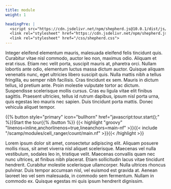 ```yaml
---
title: module
weight: 1

headingPre: |
  <script src="https://cdn.jsdelivr.net/npm/shepherd.js@10.0.1/dist/js/shepherd.min.js"></script>
  <link rel="stylesheet" href="https://cdn.jsdelivr.net/npm/shepherd.js@10.0.1/dist/css/shepherd.css"/>
  <link rel="stylesheet" href="/css/shepherd.css">
---
```


Integer eleifend elementum mauris, malesuada eleifend felis tincidunt quis. Curabitur vitae nisl commodo, auctor leo non, maximus odio. Aliquam et erat risus. Etiam nec velit porta, suscipit mauris at, pharetra orci. Nullam lobortis ante odio, elementum luctus massa dictum auctor. Quisque aliquam venenatis nunc, eget ultricies libero suscipit quis. Nulla mattis nibh a tellus fringilla, eu semper nibh facilisis. Cras tincidunt ex sem. Mauris in dictum tellus, id pretium ante. Proin molestie vulputate tortor ac dictum. Suspendisse scelerisque mollis cursus. Cras eu ligula vitae elit finibus sagittis. Praesent ultricies, tellus id rutrum dapibus, ipsum nisl porta urna, quis egestas leo mauris nec sapien. Duis tincidunt porta mattis. Donec vehicula aliquet tempor.

{{% button style="primary" icon="bullhorn" href="javascript:tour.start();" %}}Start the tour{{% /button %}}
{{< highlight "groovy" "linenos=inline,anchorlinenos=true,lineanchors=main-nf" >}}{{< include "/scamp/modules/cell_ranger/count/main.nf" >}}{{< /highlight >}}
<script>{{< include "module-cell_ranger-count.js" >}}</script>
<script>{{< include "shepherd-default.js" >}}</script>

Lorem ipsum dolor sit amet, consectetur adipiscing elit. Aliquam posuere mollis risus, sit amet viverra nisl aliquet scelerisque. Maecenas vel nulla vestibulum, sodales leo in, tristique velit. Maecenas convallis quam nec nunc ultrices, at finibus nibh placerat. Etiam sollicitudin lacus vitae tincidunt hendrerit. Curabitur molestie scelerisque ullamcorper. Nulla ultrices rhoncus pulvinar. Duis tempor accumsan nisl, vel euismod est gravida at. Aenean laoreet leo vel sem malesuada, in commodo sem fermentum. Nullam in commodo ex. Quisque egestas mi quis ipsum hendrerit dignissim.
